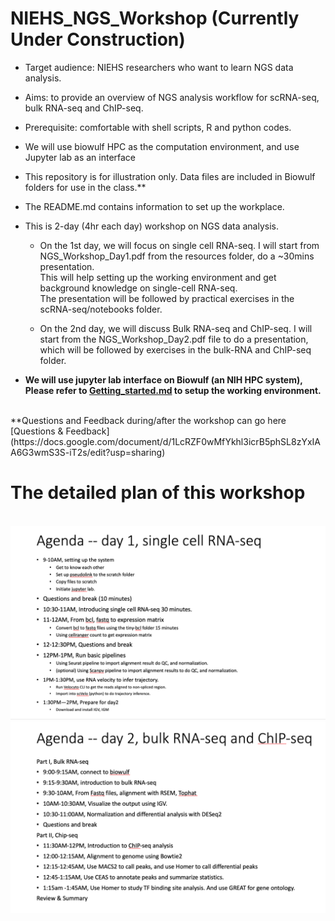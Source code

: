 # NIEHS_NGS_Workshop (Currently Under Construction)<br>
* Target audience: NIEHS researchers who want to learn NGS data analysis.
* Aims: to provide an overview of NGS analysis workflow for scRNA-seq, bulk RNA-seq and ChIP-seq. <br>
* Prerequisite: comfortable with shell scripts, R and python codes.  
* We will use biowulf HPC as the computation environment, and use Jupyter lab as an interface  <br>
* This repository is for illustration only. Data files are included in Biowulf folders for use in the class.**<br>
* The README.md contains information to set up the workplace. <br>
* This is 2-day (4hr each day) workshop on NGS data analysis.<br> 

   * On the 1st day, we will focus on single cell RNA-seq. I will start from NGS_Workshop_Day1.pdf from the resources folder, do a ~30mins presentation.<br>
This will help setting up the working environment and get background knowledge on single-cell RNA-seq. <br>
The presentation will be followed by practical exercises in the scRNA-seq/notebooks folder.<br>
 
   * On the 2nd day, we will discuss Bulk RNA-seq and ChIP-seq. I will start from the NGS_Workshop_Day2.pdf file to do a presentation, which will be followed by exercises in the bulk-RNA and ChIP-seq folder. 

* **We will use jupyter lab interface on Biowulf (an NIH HPC system), Please refer to [Getting_started.md](./Getting_started.md) to setup the working environment.**
<br>
**Questions and Feedback during/after the workshop can go here [Questions & Feedback](https://docs.google.com/document/d/1LcRZF0wMfYkhl3icrB5phSL8zYxIAA6G3wmS3S-iT2s/edit?usp=sharing) 

# The detailed plan of this workshop
<br>
<img src="resources/day1_agenda.png">
<br>
<img src="resources/day2_agenda.png">
